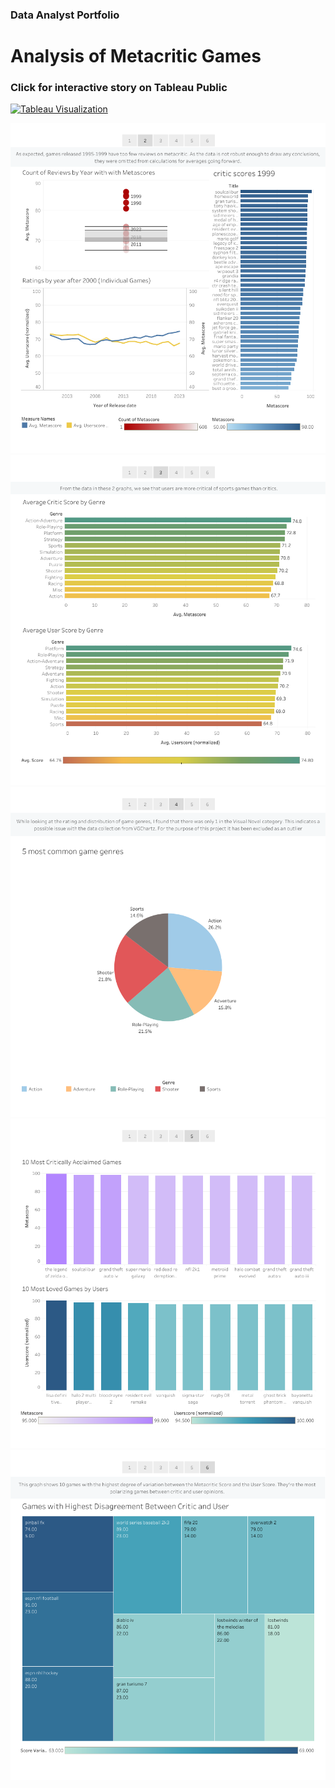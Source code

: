 ### Data Analyst Portfolio

# Analysis of Metacritic Games
### Click for interactive story on Tableau Public



[![Tableau Visualization](https://public.tableau.com/static/images/An/AnalysisofMetacriticGames/Story1/1_rss.png)](https://public.tableau.com/views/AnalysisofMetacriticGames/Story1?:language=en-US&:display_count=n&:origin=viz_share_link)

[![Image 2](https://github.com/mlingley/portfolio/blob/56000762c03884d001ee7d6e5bc5a7dd93a98c40/assets/Story%201%20(1).png)](https://public.tableau.com/views/AnalysisofMetacriticGames/Story1?:language=en-US&:display_count=n&:origin=viz_share_link)
[![Image 3](https://github.com/mlingley/portfolio/blob/56000762c03884d001ee7d6e5bc5a7dd93a98c40/assets/Story%201%20(2).png)](https://public.tableau.com/views/AnalysisofMetacriticGames/Story1?:language=en-US&:display_count=n&:origin=viz_share_link)
[![Image 4](https://github.com/mlingley/portfolio/blob/56000762c03884d001ee7d6e5bc5a7dd93a98c40/assets/Story%201%20(3).png)](https://public.tableau.com/views/AnalysisofMetacriticGames/Story1?:language=en-US&:display_count=n&:origin=viz_share_link)
[![Image 5](https://github.com/mlingley/portfolio/blob/56000762c03884d001ee7d6e5bc5a7dd93a98c40/assets/Story%201%20(4).png)](https://public.tableau.com/views/AnalysisofMetacriticGames/Story1?:language=en-US&:display_count=n&:origin=viz_share_link)
[![Image 6](https://github.com/mlingley/portfolio/blob/56000762c03884d001ee7d6e5bc5a7dd93a98c40/assets/Story%201%20(5).png)](https://public.tableau.com/views/AnalysisofMetacriticGames/Story1?:language=en-US&:display_count=n&:origin=viz_share_link)


